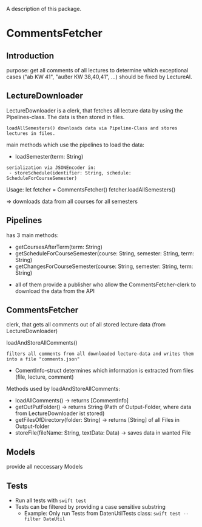 A description of this package.


# CommentsFetcher

## Introduction

purpose: get all comments of all lectures to determine which exceptional cases ("ab KW 41", "außer KW 38,40,41", ...) should be fixed by LectureAI.

## LectureDownloader

LectureDownloader is a clerk, that fetches all lecture data by using the Pipelines-class.
The data is then stored in files.
```
loadAllSemesters() downloads data via Pipeline-Class and stores lectures in files.
```
main methods which use the pipelines to load the data:
 - loadSemester(term: String)
```
serialization via JSONEncoder in:
 - storeSchedule(identifier: String, schedule: ScheduleForCourseSemester)
```
 Usage:
let fetcher = CommentsFetcher()
fetcher.loadAllSemesters()

=> downloads data from all courses for all semesters

## Pipelines

has 3 main methods:
 - getCoursesAfterTerm(term: String)
 - getScheduleForCourseSemester(course: String, semester: String, term: String)
 - getChangesForCourseSemester(course: String, semester: String, term: String)
 
 * all of them provide a publisher who allow the CommentsFetcher-clerk to download the data from the API

## CommentsFetcher
clerk, that gets all comments out of all stored lecture data (from LectureDownloader)

loadAndStoreAllComments()
```
filters all comments from all downloaded lecture-data and writes them into a file "comments.json"
```
* ComentInfo-struct determines which information is extracted from files (file, lecture, comment)

Methods used by loadAndStoreAllComments:
* loadAllComments() -> returns [CommentInfo]
* getOutPutFolder() -> returns String (Path of Output-Folder, where data from LectureDownloader ist stored)
* getFilesOfDirectory(folder: String) -> returns [String] of all Files in Output-folder
* storeFile(fileName: String, textData: Data) -> saves data in wanted File



## Models

provide all neccessary Models

## Tests 

* Run all tests with `swift test`
* Tests can be filtered by providing a case sensitive substring
    * Example: Only run Tests from DatenUtilTests class: `swift test --filter DateUtil`